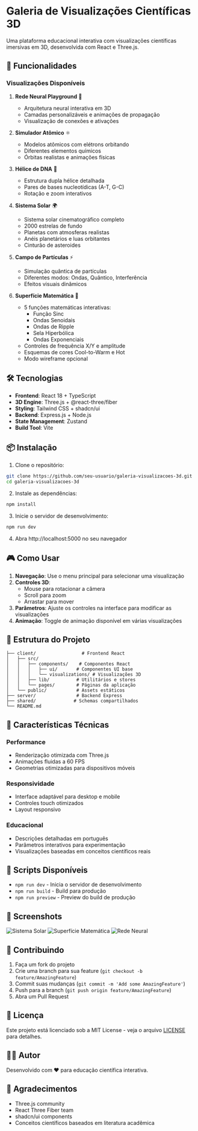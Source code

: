 # Galeria de Visualizações Científicas 3D

Uma plataforma educacional interativa com visualizações científicas imersivas em 3D, desenvolvida com React e Three.js.

## 🚀 Funcionalidades

### Visualizações Disponíveis

1. **Rede Neural Playground** 🧠
   - Arquitetura neural interativa em 3D
   - Camadas personalizáveis e animações de propagação
   - Visualização de conexões e ativações

2. **Simulador Atômico** ⚛️
   - Modelos atômicos com elétrons orbitando
   - Diferentes elementos químicos
   - Órbitas realistas e animações físicas

3. **Hélice de DNA** 🧬
   - Estrutura dupla hélice detalhada
   - Pares de bases nucleotídicas (A-T, G-C)
   - Rotação e zoom interativos

4. **Sistema Solar** 🌍
   - Sistema solar cinematográfico completo
   - 2000 estrelas de fundo
   - Planetas com atmosferas realistas
   - Anéis planetários e luas orbitantes
   - Cinturão de asteroides

5. **Campo de Partículas** ⚡
   - Simulação quântica de partículas
   - Diferentes modos: Ondas, Quântico, Interferência
   - Efeitos visuais dinâmicos

6. **Superfície Matemática** 📐
   - 5 funções matemáticas interativas:
     - Função Sinc
     - Ondas Senoidais
     - Ondas de Ripple
     - Sela Hiperbólica
     - Ondas Exponenciais
   - Controles de frequência X/Y e amplitude
   - Esquemas de cores Cool-to-Warm e Hot
   - Modo wireframe opcional

## 🛠️ Tecnologias

- **Frontend**: React 18 + TypeScript
- **3D Engine**: Three.js + @react-three/fiber
- **Styling**: Tailwind CSS + shadcn/ui
- **Backend**: Express.js + Node.js
- **State Management**: Zustand
- **Build Tool**: Vite

## 📦 Instalação

1. Clone o repositório:
```bash
git clone https://github.com/seu-usuario/galeria-visualizacoes-3d.git
cd galeria-visualizacoes-3d
```

2. Instale as dependências:
```bash
npm install
```

3. Inicie o servidor de desenvolvimento:
```bash
npm run dev
```

4. Abra http://localhost:5000 no seu navegador

## 🎮 Como Usar

1. **Navegação**: Use o menu principal para selecionar uma visualização
2. **Controles 3D**: 
   - Mouse para rotacionar a câmera
   - Scroll para zoom
   - Arrastar para mover
3. **Parâmetros**: Ajuste os controles na interface para modificar as visualizações
4. **Animação**: Toggle de animação disponível em várias visualizações

## 📁 Estrutura do Projeto

```
├── client/                 # Frontend React
│   ├── src/
│   │   ├── components/    # Componentes React
│   │   │   ├── ui/       # Componentes UI base
│   │   │   └── visualizations/ # Visualizações 3D
│   │   ├── lib/          # Utilitários e stores
│   │   └── pages/        # Páginas da aplicação
│   └── public/           # Assets estáticos
├── server/               # Backend Express
├── shared/              # Schemas compartilhados
└── README.md
```

## 🎨 Características Técnicas

### Performance
- Renderização otimizada com Three.js
- Animações fluidas a 60 FPS
- Geometrias otimizadas para dispositivos móveis

### Responsividade
- Interface adaptável para desktop e mobile
- Controles touch otimizados
- Layout responsivo

### Educacional
- Descrições detalhadas em português
- Parâmetros interativos para experimentação
- Visualizações baseadas em conceitos científicos reais

## 🔧 Scripts Disponíveis

- `npm run dev` - Inicia o servidor de desenvolvimento
- `npm run build` - Build para produção
- `npm run preview` - Preview do build de produção

## 📸 Screenshots

![Sistema Solar](docs/solar-system.png)
![Superfície Matemática](docs/math-surface.png)
![Rede Neural](docs/neural-network.png)

## 🤝 Contribuindo

1. Faça um fork do projeto
2. Crie uma branch para sua feature (`git checkout -b feature/AmazingFeature`)
3. Commit suas mudanças (`git commit -m 'Add some AmazingFeature'`)
4. Push para a branch (`git push origin feature/AmazingFeature`)
5. Abra um Pull Request

## 📄 Licença

Este projeto está licenciado sob a MIT License - veja o arquivo [LICENSE](LICENSE) para detalhes.

## 👨‍💻 Autor

Desenvolvido com ❤️ para educação científica interativa.

## 🙏 Agradecimentos

- Three.js community
- React Three Fiber team
- shadcn/ui components
- Conceitos científicos baseados em literatura acadêmica